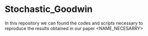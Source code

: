 # Stochastic_Goodwin
In this repository we can found the codes and scripts necessary to reproduce the results obtained in our paper <NAME_NECESARRY>
